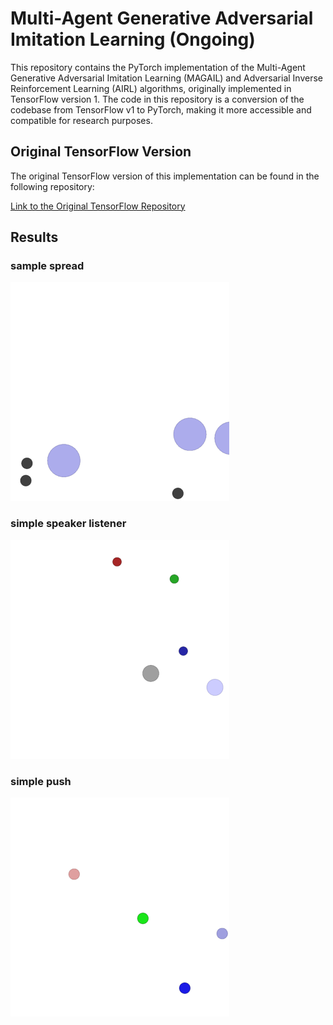 # Multi-Agent Generative Adversarial Imitation Learning (Ongoing)

This repository contains the PyTorch implementation of the Multi-Agent Generative Adversarial Imitation Learning (MAGAIL) and Adversarial Inverse Reinforcement Learning (AIRL) algorithms,
originally implemented in TensorFlow version 1. The code in this repository is a conversion of the codebase from TensorFlow v1 to PyTorch, making it more accessible and compatible for research purposes.


## Original TensorFlow Version
The original TensorFlow version of this implementation can be found in the following repository:

[Link to the Original TensorFlow Repository](https://github.com/ermongroup/multiagent-gail)

## Results

### sample spread
<img src="checkpoints/simple_spread/l-0.1-d-0.1-b-1000-bc-500-w-0/seed-1/m_55000.gif" width="350" height="350"/>

### simple speaker listener
<img src="checkpoints/simple_speaker_listener/l-0.01-d-0.01-b-1000-bc-500-w-0/seed-1/m_20000.gif" width="350" height="350"/>

### simple push
<img src="checkpoints/simple_push/l-0.05-d-0.05-b-1000-bc-500-w-0/seed-1/m_20000.gif" width="350" height="350"/>
